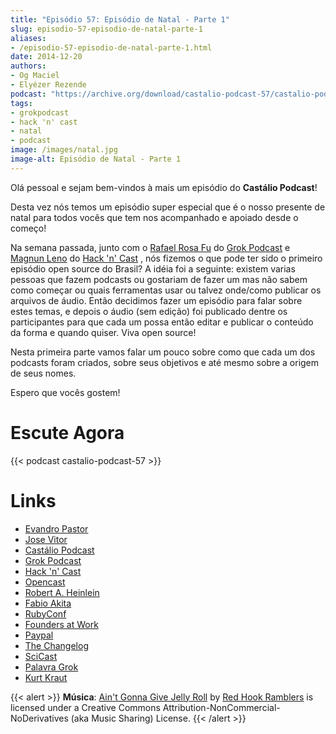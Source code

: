 ```yaml
---
title: "Episódio 57: Episódio de Natal - Parte 1"
slug: episodio-57-episodio-de-natal-parte-1
aliases:
- /episodio-57-episodio-de-natal-parte-1.html
date: 2014-12-20
authors:
- Og Maciel
- Elyézer Rezende
podcast: "https://archive.org/download/castalio-podcast-57/castalio-podcast-57.mp3"
tags:
- grokpodcast
- hack 'n' cast
- natal
- podcast
image: /images/natal.jpg
image-alt: Episódio de Natal - Parte 1
---
```


Olá pessoal e sejam bem-vindos à mais um episódio do **Castálio
Podcast**!

Desta vez nós temos um episódio super especial que é o nosso presente de
natal para todos vocês que tem nos acompanhado e apoiado desde o começo!

Na semana passada, junto com o [Rafael Rosa
Fu](https://twitter.com/rafaelrosafu) do [Grok Podcast](http://grokpodcast.com)
e [Magnun Leno](https://twitter.com/mind_bend) do [Hack \'n\'
Cast](http://mindbending.org/pt/category/hack-n-cast) , nós fizemos o que pode
ter sido o primeiro episódio open source do Brasil? A idéia foi
a seguinte: existem varias pessoas que fazem podcasts ou gostariam de
fazer um mas não sabem como começar ou quais ferramentas usar ou talvez
onde/como publicar os arquivos de áudio. Então decidimos fazer um
episódio para falar sobre estes temas, e depois o áudio (sem edição) foi
publicado dentre os participantes para que cada um possa então editar e
publicar o conteúdo da forma e quando quiser. Viva open source!

Nesta primeira parte vamos falar um pouco sobre como que cada um dos
podcasts foram criados, sobre seus objetivos e até mesmo sobre a origem
de seus nomes.

Espero que vocês gostem!

# Escute Agora

{{< podcast castalio-podcast-57 >}}

# Links

- [Evandro Pastor](https://twitter.com/evandropastor)
- [Jose Vitor](https://twitter.com/josevitor)
- [Castálio Podcast](http://castalio.info)
- [Grok Podcast](http://grokpodcast.com)
- [Hack \'n\' Cast](http://mindbending.org/pt/category/hack-n-cast)
- [Opencast](http://tecnologiaaberta.com.br)
- [Robert A. Heinlein](http://pt.wikipedia.org/wiki/Robert_A._Heinlein)
- [Fabio Akita](https://twitter.com/AkitaOnRails)
- [RubyConf](http://www.rubyconf.org/)
- [Founders at Work](https://www.goodreads.com/book/show/98233.Founders_at_Work)
- [Paypal](https://www.paypal.com/)
- [The Changelog](http://thechangelog.com)
- [SciCast](http://scicast.com.br/)
- [Palavra Grok](http://pt.wikipedia.org/wiki/Grokar)
- [Kurt Kraut](https://twitter.com/kurtkraut)

{{< alert >}}
**Música**: [Ain\'t Gonna Give Jelly
Roll](http://freemusicarchive.org/music/Red_Hook_Ramblers/Live__WFMU_on_Antique_Phonograph_Music_Program_with_MAC_Feb_8_2011/Red_Hook_Ramblers_-_12_-_Aint_Gonna_Give_Jelly_Roll)
by [Red Hook Ramblers](http://www.redhookramblers.com/) is licensed under a
Creative Commons Attribution-NonCommercial-NoDerivatives (aka Music Sharing)
License.
{{< /alert >}}
